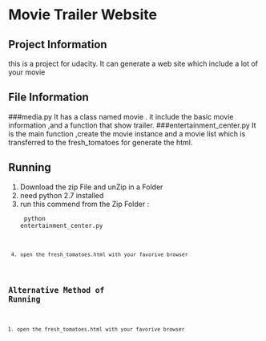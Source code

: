 # Movie Trailer Website
## Project Information
this is a project for udacity.
It can generate a web site which
include a lot of your movie
## File Information
###media.py
It has a class named movie . it include the basic movie information ,and a function that show trailer.
###entertainment_center.py
It is the main function ,create the movie instance and a movie list which is transferred to the fresh_tomatoes for generate the html.

## Running
1. Download the zip File and unZip in a Folder
2. need python 2.7 installed
3. run this commend from the Zip Folder : <pre><code> python entertainment_center.py<code><pre>
4. open the fresh_tomatoes.html with your favorive browser

## Alternative Method of Running
1. open the fresh_tomatoes.html with your favorive browser

